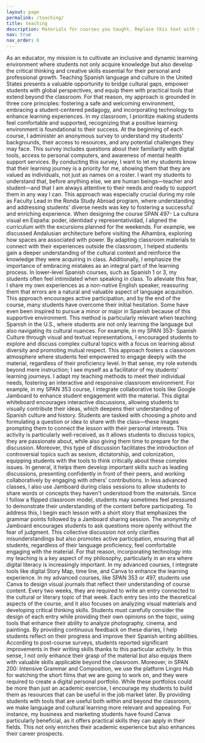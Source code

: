 ```yaml
---
layout: page
permalink: /teaching/
title: teaching
description: Materials for courses you taught. Replace this text with your description.
nav: true
nav_order: 6
---
```


As an educator, my mission is to cultivate an inclusive and dynamic learning environment where students not only acquire knowledge but also develop the critical thinking and creative skills essential for their personal and professional growth. Teaching Spanish language and culture in the United States presents a valuable opportunity to bridge cultural gaps, empower students with global perspectives, and equip them with practical tools that extend beyond the classroom. For that reason, my approach is grounded in three core principles: fostering a safe and welcoming environment, embracing a student-centered pedagogy, and incorporating technology to enhance learning experiences.
In my classroom, I prioritize making students feel comfortable and supported, recognizing that a positive learning environment is foundational to their success. At the beginning of each course, I administer an anonymous survey to understand my students' backgrounds, their access to resources, and any potential challenges they may face. This survey includes questions about their familiarity with digital tools, access to personal computers, and awareness of mental health support services. By conducting this survey, I want to let my students know that their learning journey is a priority for me, showing them that they are valued as individuals, not just as names on a roster. I want my students to understand that, before anything else, we are human beings—teacher and student—and that I am always attentive to their needs and ready to support them in any way I can. This approach was especially crucial during my role as Faculty Lead in the Ronda Study Abroad program, where understanding and addressing students' diverse needs was key to fostering a successful and enriching experience. When designing the course SPAN 497- La cultura visual en España: poder, identidad y representatividad, I aligned the curriculum with the excursions planned for the weekends. For example, we discussed Andalusian architecture before visiting the Alhambra, exploring how spaces are associated with power. By adapting classroom materials to connect with their experiences outside the classroom, I helped students gain a deeper understanding of the cultural context and reinforce the knowledge they were acquiring in class.
Additionally, I emphasize the importance of embracing mistakes as an integral part of the learning process. In lower-level Spanish courses, such as Spanish 1 or 3, my students often feel intimidated when speaking in class. To alleviate this fear, I share my own experiences as a non-native English speaker, reassuring them that errors are a natural and valuable aspect of language acquisition. This approach encourages active participation, and by the end of the course, many students have overcome their initial hesitation. Some have even been inspired to pursue a minor or major in Spanish because of this supportive environment. This method is particularly relevant when teaching Spanish in the U.S., where students are not only learning the language but also navigating its cultural nuances. For example, in my SPAN 353- Spanish Culture through visual and textual representations, I encouraged students to explore and discuss complex cultural topics with a focus on learning about diversity and promoting mutual respect. This approach fosters a classroom atmosphere where students feel empowered to engage deeply with the material, regardless of their proficiency level.
In that sense, my role extends beyond mere instruction; I see myself as a facilitator of my students' learning journeys. I adapt my teaching methods to meet their individual needs, fostering an interactive and responsive classroom environment. For example, in my SPAN 353 course, I integrate collaborative tools like Google Jamboard to enhance student engagement with the material. This digital whiteboard encourages interactive discussions, allowing students to visually contribute their ideas, which deepens their understanding of Spanish culture and history. Students are tasked with choosing a photo and formulating a question or idea to share with the class—these images prompting them to connect the lesson with their personal interests.
This activity is particularly well-received, as it allows students to discuss topics, they are passionate about, while also giving them time to prepare for the discussion. Moreover, this type of discussion facilitates the introduction of controversial topics such as sexism, dictatorship, and colonization, equipping students with the tools to think critically about these complex issues. In general, it helps them develop important skills such as leading discussions, presenting confidently in front of their peers, and working collaboratively by engaging with others' contributions.
In less advanced classes, I also use Jamboard during class sessions to allow students to share words or concepts they haven't understood from the materials. Since I follow a flipped classroom model, students may sometimes feel pressured to demonstrate their understanding of the content before participating. To address this, I begin each lesson with a short story that emphasizes the grammar points followed by a Jamboard sharing session. The anonymity of Jamboard encourages students to ask questions more openly without the fear of judgment. This collective discussion not only clarifies misunderstandings but also promotes active participation, ensuring that all students, regardless of their language proficiency, feel comfortable engaging with the material.
For that reason, incorporating technology into my teaching is a key aspect of my philosophy, particularly in an era where digital literacy is increasingly important. In my advanced courses, I integrate tools like digital Story Map,  time line, and Canva to enhance the learning experience. In my advanced courses, like SPAN 353 or 497, students use Canva to design visual journals that reflect their understanding of course content. Every two weeks, they are required to write an entry connected to the cultural or literary topic of that week. Each entry ties into the theoretical aspects of the course, and it also focuses on analyzing visual materials and developing critical thinking skills. Students must carefully consider the design of each entry while providing their own opinions on the topic, using tools that enhance their ability to analyze photography, cinema, and paintings. By providing continuous feedback on these diaries, I help students reflect on their progress and improve their Spanish writing abilities. According to post-course surveys, students reported significant improvements in their writing skills thanks to this particular activity. In this sense, I not only enhance their grasp of the material but also equips them with valuable skills applicable beyond the classroom.
Moreover, in SPAN 200: Intensive Grammar and Composition, we use the platform Lingro Hub for watching the short films that we are going to work on, and they were required to create a digital personal portfolio. While these portfolios could be more than just an academic exercise, I encourage my students to build them as resources that can be useful in the job market later. By providing students with tools that are useful both within and beyond the classroom, we make language and cultural learning more relevant and appealing. For instance, my business and marketing students have found Canva particularly beneficial, as it offers practical skills they can apply in their fields. This not only enriches their academic experience but also enhances their career prospects.
